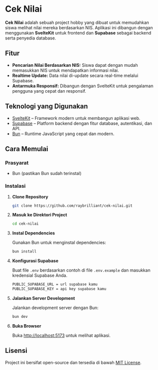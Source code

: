 # Cek Nilai

**Cek Nilai** adalah sebuah project hobby yang dibuat untuk memudahkan siswa melihat nilai mereka berdasarkan NIS. Aplikasi ini dibangun dengan menggunakan **SvelteKit** untuk frontend dan **Supabase** sebagai backend serta penyedia database.

## Fitur

- **Pencarian Nilai Berdasarkan NIS:** Siswa dapat dengan mudah memasukkan NIS untuk mendapatkan informasi nilai.
- **Realtime Update:** Data nilai di-update secara real-time melalui Supabase.
- **Antarmuka Responsif:** Dibangun dengan SvelteKit untuk pengalaman pengguna yang cepat dan responsif.

## Teknologi yang Digunakan

- [SvelteKit](https://kit.svelte.dev/) – Framework modern untuk membangun aplikasi web.
- [Supabase](https://supabase.com/) – Platform backend dengan fitur database, autentikasi, dan API.
- [Bun](https://bun.sh/) – Runtime JavaScript yang cepat dan modern.

## Cara Memulai

### Prasyarat

- Bun (pastikan Bun sudah terinstal)

### Instalasi

1. **Clone Repository**

   ```bash
   git clone https://github.com/raybrilliant/cek-nilai.git
   ```

2. **Masuk ke Direktori Project**

   ```bash
   cd cek-nilai
   ```

3. **Instal Dependencies**

   Gunakan Bun untuk menginstal dependencies:
   ```bash
   bun install
   ```

4. **Konfigurasi Supabase**

   Buat file `.env` berdasarkan contoh di file `.env.example` dan masukkan kredensial Supabase Anda.
   ```bash
   PUBLIC_SUPABASE_URL = url supabase kamu 
   PUBLIC_SUPABASE_KEY = api key supabase kamu
   ```

5. **Jalankan Server Development**

   Jalankan development server dengan Bun:
   ```bash
   bun dev
   ```

6. **Buka Browser**

   Buka [http://localhost:5173](http://localhost:5173) untuk melihat aplikasi.

## Lisensi

Project ini bersifat open-source dan tersedia di bawah [MIT License](LICENSE).
